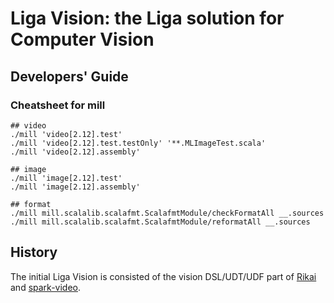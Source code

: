 # Liga Vision: the Liga solution for Computer Vision
## Developers' Guide
### Cheatsheet for mill
```
## video
./mill 'video[2.12].test'
./mill 'video[2.12].test.testOnly' '**.MLImageTest.scala'
./mill 'video[2.12].assembly'

## image
./mill 'image[2.12].test'
./mill 'image[2.12].assembly'

## format
./mill mill.scalalib.scalafmt.ScalafmtModule/checkFormatAll __.sources
./mill mill.scalalib.scalafmt.ScalafmtModule/reformatAll __.sources
```

## History
The initial Liga Vision is consisted of the vision DSL/UDT/UDF part of [Rikai](https://github.com/eto-ai/rikai) and [spark-video](https://github.com/eto-ai/spark-video).
